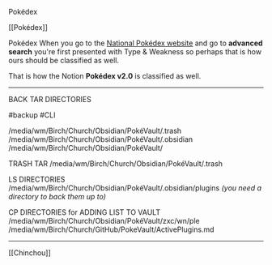 Pokédex

[[Pokédex]]

Pokédex
When you go to the [National Pokédex website](https://www.pokemon.com/us/pokedex/) and go to **advanced search** you're first presented with Type & Weakness so perhaps that is how ours should be classified as well.

That is how the Notion **Pokédex v2.0** is classified as well.

----

BACK TAR DIRECTORIES

#backup #CLI

/media/wm/Birch/Church/Obsidian/PokéVault/.trash
/media/wm/Birch/Church/Obsidian/PokéVault/.obsidian
/media/wm/Birch/Church/Obsidian/PokéVault/

TRASH TAR
/media/wm/Birch/Church/Obsidian/PokéVault/.trash

LS DIRECTORIES
/media/wm/Birch/Church/Obsidian/PokéVault/.obsidian/plugins
*(you need a directory to back them up to)*


CP DIRECTORIES for ADDING LIST TO VAULT
/media/wm/Birch/Church/Obsidian/PokéVault/zxc/wn/ple
/media/wm/Birch/Church/GitHub/PokeVault/ActivePlugins.md

----

[[Chinchou]]